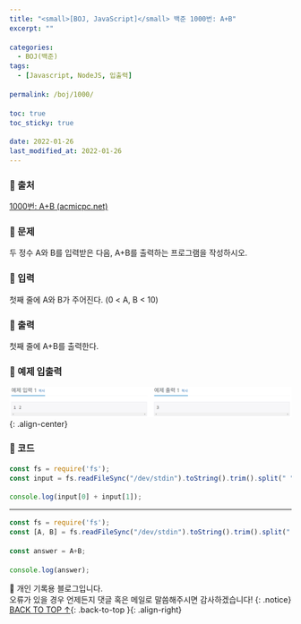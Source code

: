 ```yaml
---
title: "<small>[BOJ, JavaScript]</small> 백준 1000번: A+B"
excerpt: ""

categories:
  - BOJ(백준)
tags:
  - [Javascript, NodeJS, 입출력]

permalink: /boj/1000/

toc: true
toc_sticky: true
 
date: 2022-01-26
last_modified_at: 2022-01-26
---
```


### 📌 출처

  [1000번: A+B (acmicpc.net)](https://www.acmicpc.net/problem/1000)

### 📌 문제

  두 정수 A와 B를 입력받은 다음, A+B를 출력하는 프로그램을 작성하시오.

### 📌 입력 

  첫째 줄에 A와 B가 주어진다. (0 < A, B < 10)

### 📌 출력

  첫째 줄에 A+B를 출력한다.

### 📌 예제 입출력

  <img src="/assets/images/posts_img/boj/1000.png">{: .align-center}

### 📌 코드

  ```jsx
  const fs = require('fs');
  const input = fs.readFileSync("/dev/stdin").toString().trim().split(" ").map(Number);

  console.log(input[0] + input[1]);
  ```

  ---

  ```jsx
  const fs = require('fs');
  const [A, B] = fs.readFileSync("/dev/stdin").toString().trim().split(" ").map(Number);

  const answer = A+B;

  console.log(answer);
  ```

📓 개인 기록용 블로그입니다.  
오류가 있을 경우 언제든지 댓글 혹은 메일로 말씀해주시면 감사하겠습니다!
{: .notice}
[BACK TO TOP ↑](#){: .back-to-top }{: .align-right}